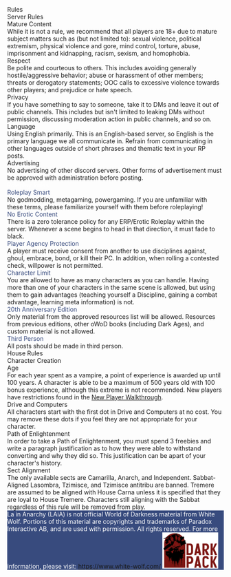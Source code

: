 <div class="pageHero" style="background-image: url('assets/rulesCover.png');">
  <div class="pageHeroHeader">
      Rules
  </div>
</div>
<div class="container">
  <div class="leftHeader" id="server-rules">
  Server Rules
  </div>

  <div class="gridContainer">
    <div class="gridChild">
      <div class="secondHeader">
      Mature Content
      </div>
      While it is not a rule, we recommend that all players are 18+ due to mature subject matters such as (but not limited to): sexual violence, political extremism, physical violence and gore, mind control, torture, abuse, imprisonment and kidnapping, racism, sexism, and homophobia.
    </div>
    <div class="gridChild">
      <div class="secondHeader">
        Respect
      </div>
      Be polite and courteous to others. This includes avoiding generally hostile/aggressive behavior; abuse or harassment of other members; threats or derogatory statements; OOC calls to excessive violence towards other players; and prejudice or hate speech.
    </div>
    <div class="gridChild">
      <div class="secondHeader">
      Privacy
      </div>
      If you have something to say to someone, take it to DMs and leave it out of public channels. This includes but isn't limited to leaking DMs without permission, discussing moderation action in public channels, and so on.
    </div>
    <div class="gridChild">
    <div class="secondHeader">
      Language
      </div>
    Using English primarily. This is an English-based server, so English is the primary language we all communicate in. Refrain from communicating in other languages outside of short phrases and thematic text in your RP posts.
    </div>
    <div class="gridChild">
      <div class="secondHeader">
      Advertising
      </div>
      No advertising of other discord servers. Other forms of advertisement must be approved with administration before posting.
    </div>
  </div>
</div>

<div class="blueWrapper">
  <div class="whiteBlueBreak"> </div>
  <div class="container">
  <div class="leftHeader" style="color: white;">
  Roleplay Rules
  </div>

  <div class="gridContainer">
    <div class="gridChild">
      <div class="swatchHeader" style="color: #384b7e;">
      Roleplay Smart
      </div>
      No godmodding, metagaming, powergaming. If you are unfamiliar with these terms, please familiarize yourself with them before roleplaying!
    </div>
    <div class="gridChild">
      <div class="swatchHeader" style="color: #384b7e;">
        No Erotic Content
      </div>
      There is a zero tolerance policy for any ERP/Erotic Roleplay within the server. Whenever a scene begins to head in that direction, it must fade to black.
    </div>
    <div class="gridChild">
      <div class="swatchHeader" style="color: #384b7e;">
      Player Agency Protection
      </div>
      A player must receive consent from another to use disciplines against, ghoul, embrace, bond, or kill their PC. In addition, when rolling a contested check, willpower is not permitted.
    </div>
    <div class="gridChild">
    <div class="swatchHeader" style="color: #384b7e;">
      Character Limit
      </div>
      You are allowed to have as many characters as you can handle. Having more than one of your characters in the same scene is allowed, but using them to gain advantages (teaching yourself a Discipline, gaining a combat advantage, learning meta information) is not.
    </div>
    <div class="gridChild">
      <div class="swatchHeader" style="color: #384b7e;">
      20th Anniversary Edition
      </div>
      Only material from the approved resources list will be allowed. Resources from previous editions, other oWoD books (including Dark Ages), and custom material is not allowed.
    </div>
    <div class="gridChild">
      <div class="swatchHeader" style="color: #384b7e;">
      Third Person
      </div>
      All posts should be made in third person.
    </div>
  </div>
  </div>
    <div class="whiteBlueBreak" style="transform: rotate(180deg);"> </div>
</div>

<div class="container">
  <div class="leftHeader">
  House Rules
  </div>

  <div class="secondHeader">
  Character Creation
  </div>

  <div class="gridContainer">
    <div class="gridChild">
      <div class="thirdHeader">
      Age
      </div>
      For each year spent as a vampire, a point of experience is awarded up until 100 years. A character is able to be a maximum of 500 years old with 100 bonus experience, although this extreme is not recommended. New players have restrictions found in the <a href='new-player-guide.md'>New Player Walkthrough</a>.
    </div>
    <div class="gridChild">
      <div class="thirdHeader">
      Drive and Computers
      </div>
      All characters start with the first dot in Drive and Computers at no cost. You may remove these dots if you feel they are not appropriate for your character.
    </div>
    <div class="gridChild">
      <div class="thirdHeader">
      Path of Enlightenment
      </div>
      In order to take a Path of Enlightenment, you must spend 3 freebies and write a paragraph justification as to how they were able to withstand converting and why they did so. This justification can be apart of your character's history.
    </div>
    <div class="gridChild">
      <div class="thirdHeader">
      Sect Alignment
    </div>
      The only available sects are Camarilla, Anarch, and Independent. Sabbat-Aligned Lasombra, Tzimisce, and Tzimisce antitribu are banned. Tremere are assumed to be aligned with House Carna unless it is specified that they are loyal to House Tremere. Characters still aligning with the Sabbat regardless of this rule will be removed from play.
    </div>
  </div>
</div>

<div class= blueWrapper>
  <div class=whiteBlueBreak> </div>
  <div class="footer" style="color: white; background-color: #384b7e;">
    La in Anarchy (LAiA) is not official World of Darkness material from White Wolf. Portions of this material are copyrights and trademarks of Paradox Interactive AB, and are used with permission. All rights reserved. For more information, please visit: <a href="https://www.white-wolf.com/">https://www.white-wolf.com/</a>
    <span style="margin-top: 10px;"> <img src='assets/darkPack.png' width="130px"> </span>
    </div>
</div>
